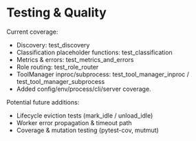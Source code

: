 # Testing & Quality

Current coverage:
- Discovery: test_discovery
- Classification placeholder functions: test_classification
- Metrics & errors: test_metrics_and_errors
- Role routing: test_role_router
- ToolManager inproc/subprocess: test_tool_manager_inproc / test_tool_manager_subprocess
- Added config/env/process/cli/server coverage.

Potential future additions:
- Lifecycle eviction tests (mark_idle / unload_idle)
- Worker error propagation & timeout path
- Coverage & mutation testing (pytest-cov, mutmut)

